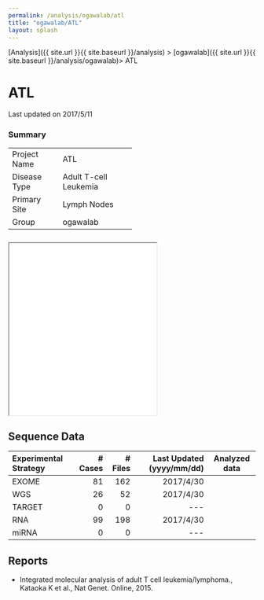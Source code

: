 ```yaml
---
permalink: /analysis/ogawalab/atl
title: "ogawalab/ATL"
layout: splash
---
```


[Analysis]({{ site.url }}{{ site.baseurl }}/analysis) > [ogawalab]({{ site.url }}{{ site.baseurl }}/analysis/ogawalab)> ATL

# <font class="pre-project"></font> ATL

Last updated on 2017/5/11

<div class="frame">
<div class="box" style="width:50%">
<h3>Summary</h3>
<table>
  <tr><td>Project Name</td><td>ATL                  </td></tr>
  <tr><td>Disease Type</td><td>Adult T-cell Leukemia</td></tr>
  <tr><td>Primary Site</td><td>Lymph Nodes          </td></tr>
  <tr><td>Group       </td><td>ogawalab             </td></tr>
</table>
</div>

<div class="box">
<iframe src="{{ site.url }}{{ site.baseurl }}/graphs/ogawalab_atl.html" style="height:350px; margin-top:10px;"></iframe>
</div>
</div>


## Sequence Data

| Experimental Strategy                  | # Cases | # Files | Last Updated (yyyy/mm/dd) | Analyzed data |
|:---------------------------------------|--------:|--------:|--------------------------:|:-------------:|
| <font class="pre-exome"></font> EXOME  |      81 |     162 |                 2017/4/30 | <a href="#" class="btn btn--external-link"></a> <a href="#" class="btn btn--download"></a> |
| <font class="pre-wgs"></font>   WGS    |      26 |      52 |                 2017/4/30 | <a href="#" class="btn btn--external-link"></a> <a href="#" class="btn btn--download"></a> |
| <font class="pre-target"></font>TARGET |       0 |       0 |                 ---       |  |
| <font class="pre-rna"></font>   RNA    |      99 |     198 |                 2017/4/30 | <a href="#" class="btn btn--external-link"></a> <a href="#" class="btn btn--download"></a> |
| <font class="pre-mirna"></font> miRNA  |       0 |       0 |                 ---       |  |

## Reports

 - Integrated molecular analysis of adult T cell leukemia/lymphoma., Kataoka K et al., Nat Genet. Online, 2015.


